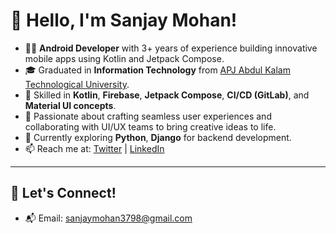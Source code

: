 
# 👋 Hello, I'm Sanjay Mohan!

- 🧑‍💻 **Android Developer** with 3+ years of experience building innovative mobile apps using Kotlin and Jetpack Compose.  
- 🎓 Graduated in **Information Technology** from [APJ Abdul Kalam Technological University](https://ktu.edu.in/home.htm).  
- 🚀 Skilled in **Kotlin**, **Firebase**, **Jetpack Compose**, **CI/CD (GitLab)**, and **Material UI concepts**.  
- 🌟 Passionate about crafting seamless user experiences and collaborating with UI/UX teams to bring creative ideas to life.  
- 🌱 Currently exploring **Python**, **Django** for backend development.  
- 📫 Reach me at: [Twitter](https://twitter.com/codebysanjay) | [LinkedIn](https://linkedin.com/in/sanjay-mohan-gecb)  

---




## 🤝 Let's Connect!
- 📬 Email: sanjaymohan3798@gmail.com
